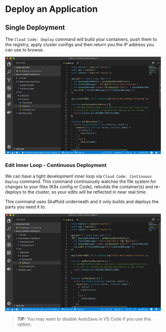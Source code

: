 # Deploy an Application

## Single Deployment

The `Cloud Code: Deploy` command will build your containers, push them to the registry, apply cluster configs and then return you the IP address you can use to browse.

![Deploy](images/packageAndDeploy.gif)


### Edit Inner Loop - Continuous Deployment

We can have a tight development inner loop via `Cloud Code: Continuous Deploy` command.  This command continuously watches the file system for changes to your files (K8s config or Code), rebuilds the container(s) and re-deploys to the cluster, so your edits will be reflected in near real time.

This command uses Skaffold underneath and it only builds and deploys the parts you need it to.

![Deploy](images/skaffoldDev.gif)


> **TIP:** You may want to disable AutoSave in VS Code if you use this option.